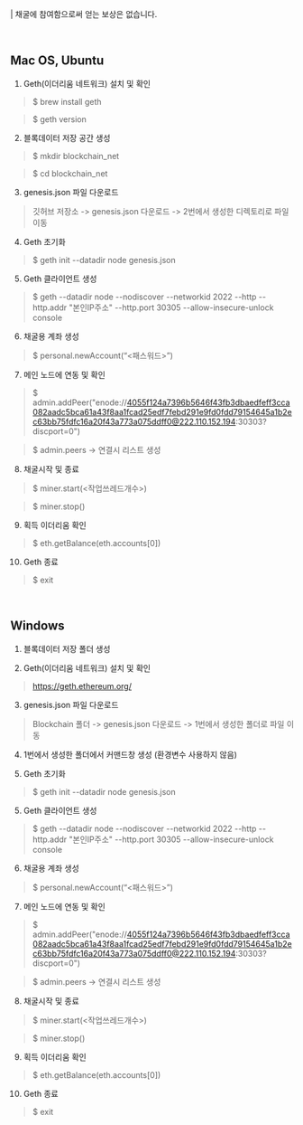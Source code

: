 | 채굴에 참여함으로써 얻는 보상은 없습니다.

</br>

## Mac OS, Ubuntu

1. Geth(이더리움 네트워크) 설치 및 확인
> $ brew install geth

> $ geth version

2. 블록데이터 저장 공간 생성
> $ mkdir blockchain_net

> $ cd blockchain_net

3. genesis.json 파일 다운로드
> 깃허브 저장소 -> genesis.json 다운로드 -> 2번에서 생성한 디렉토리로 파일 이동

4. Geth 초기화
> $ geth init --datadir node genesis.json

5. Geth 클라이언트 생성
> $ geth --datadir node --nodiscover --networkid 2022 --http --http.addr "본인IP주소" --http.port 30305 --allow-insecure-unlock console  

6. 채굴용 계좌 생성
> $ personal.newAccount(“<패스워드>”)

7. 메인 노드에 연동 및 확인
> $ admin.addPeer("enode://4055f124a7396b5646f43fb3dbaedfeff3cca082aadc5bca61a43f8aa1fcad25edf7febd291e9fd0fdd79154645a1b2ec63bb75fdfc16a20f43a773a075ddff0@222.110.152.194:30303?discport=0")

> $ admin.peers -> 연결시 리스트 생성

8. 채굴시작 및 종료
> $ miner.start(<작업쓰레드개수>)

> $ miner.stop()

9. 획득 이더리움 확인
> $ eth.getBalance(eth.accounts[0])

10. Geth 종료
> $ exit

</br>

## Windows

1. 블록데이터 저장 폴더 생성

2. Geth(이더리움 네트워크) 설치 및 확인
> https://geth.ethereum.org/

3. genesis.json 파일 다운로드
> Blockchain 폴더 -> genesis.json 다운로드 -> 1번에서 생성한 폴더로 파일 이동

4. 1번에서 생성한 폴더에서 커맨드창 생성 (환경변수 사용하지 않음)

5. Geth 초기화
> $ geth init --datadir node genesis.json

5. Geth 클라이언트 생성
> $ geth --datadir node --nodiscover --networkid 2022 --http --http.addr "본인IP주소" --http.port 30305 --allow-insecure-unlock console  

6. 채굴용 계좌 생성
> $ personal.newAccount(“<패스워드>”)

7. 메인 노드에 연동 및 확인
> $ admin.addPeer("enode://4055f124a7396b5646f43fb3dbaedfeff3cca082aadc5bca61a43f8aa1fcad25edf7febd291e9fd0fdd79154645a1b2ec63bb75fdfc16a20f43a773a075ddff0@222.110.152.194:30303?discport=0")

> $ admin.peers -> 연결시 리스트 생성

8. 채굴시작 및 종료
> $ miner.start(<작업쓰레드개수>)

> $ miner.stop()

9. 획득 이더리움 확인
> $ eth.getBalance(eth.accounts[0])

10. Geth 종료
> $ exit
